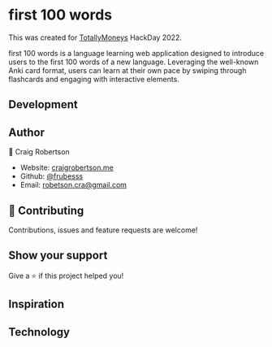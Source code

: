 # first 100 words

This was created for [TotallyMoneys](https://www.totallymoney.com/) HackDay 2022.
 
first 100 words is a language learning web application designed to introduce users to the first 100 words of a new language. Leveraging the well-known Anki card format, users can learn at their own pace by swiping through flashcards and engaging with interactive elements.

## Development

## Author

👤 Craig Robertson

* Website: [craigrobertson.me](https://craigrobertson.me)
* Github: [@frubesss](https://github.com/frubesss)
* Email: robetson.cra@gmail.com

## 🤝 Contributing

Contributions, issues and feature requests are welcome!

## Show your support

Give a ⭐️ if this project helped you!

## Inspiration

## Technology
